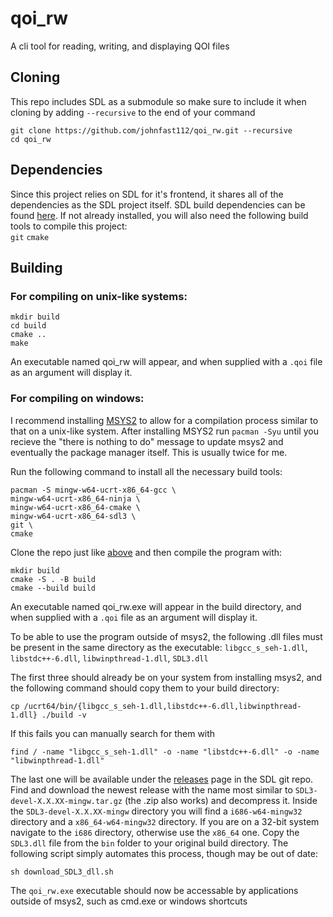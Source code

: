 # qoi_rw
A cli tool for reading, writing, and displaying QOI files

## Cloning
This repo includes SDL as a submodule so make sure to include it when cloning by adding `--recursive` to the end of your command
```
git clone https://github.com/johnfast112/qoi_rw.git --recursive
cd qoi_rw
```

## Dependencies
Since this project relies on SDL for it's frontend, it shares all of the dependencies as the SDL project itself. SDL build dependencies can be found [here](https://github.com/libsdl-org/SDL/blob/main/docs/README-linux.md). If not already installed, you will also need the following build tools to compile this project:  
`git`
`cmake`

## Building
### For compiling on unix-like systems:
```
mkdir build
cd build
cmake ..
make
```
An executable named qoi_rw will appear, and when supplied with a `.qoi` file as an argument will display it.

### For compiling on windows:
I recommend installing [MSYS2](https://www.msys2.org/) to allow for a compilation process similar to that on a unix-like system. After installing MSYS2 run `pacman -Syu` until you recieve the "there is nothing to do" message to update msys2 and eventually the package manager itself. This is usually twice for me.  
  
Run the following command to install all the necessary build tools:
```
pacman -S mingw-w64-ucrt-x86_64-gcc \
mingw-w64-ucrt-x86_64-ninja \
mingw-w64-ucrt-x86_64-cmake \
mingw-w64-ucrt-x86_64-sdl3 \
git \
cmake
```
Clone the repo just like [above](#cloning) and then compile the program with:
```
mkdir build
cmake -S . -B build
cmake --build build
```
An executable named qoi_rw.exe will appear in the build directory, and when supplied with a `.qoi` file as an argument will display it.  
  
To be able to use the program outside of msys2, the following .dll files must be present in the same directory as the executable: `libgcc_s_seh-1.dll`, `libstdc++-6.dll`, `libwinpthread-1.dll`, `SDL3.dll`  
  
The first three should already be on your system from installing msys2, and the following command should copy them to your build directory:
```
cp /ucrt64/bin/{libgcc_s_seh-1.dll,libstdc++-6.dll,libwinpthread-1.dll} ./build -v
```
If this fails you can manually search for them with
```
find / -name "libgcc_s_seh-1.dll" -o -name "libstdc++-6.dll" -o -name "libwinpthread-1.dll"
```

The last one will be available under the [releases](https://github.com/libsdl-org/SDL/releases) page in the SDL git repo. Find and download the newest release with the name most similar to `SDL3-devel-X.X.XX-mingw.tar.gz` (the .zip also works) and decompress it. Inside the `SDL3-devel-X.X.XX-mingw` directory you will find a `i686-w64-mingw32` directory and a `x86_64-w64-mingw32` directory. If you are on a 32-bit system navigate to the `i686` directory, otherwise use the `x86_64` one. Copy the `SDL3.dll` file from the `bin` folder to your original build directory. The following script simply automates this process, though may be out of date:
```
sh download_SDL3_dll.sh
```
  
The `qoi_rw.exe` executable should now be accessable by applications outside of msys2, such as cmd.exe or windows shortcuts
